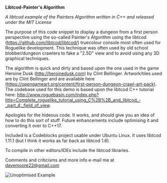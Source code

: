 **Libtcod-Painter's Algorithm**

*A libtcod example of the Painters Algorithm written in C++ and released under the MIT License*

The purpose of this code snippet to display a dungeon from a first person perspective using the so-called Painter's Algorithm using the libtcod (<https://github.com/libtcod/libtcod/>) truecolour console most often used for Roguelike development. This technique was often used by old school blobber/dungeon crawlers to fake a "2.5D" view and to avoid using any 3D graphical techniques.

The algorithm is quick and dirty and based upon the one used in the game Heroine Dusk (<http://heroinedusk.com>) by Clint Bellinger. Artwork/tiles used are by Clint Bellinger and are available here (<https://opengameart.org/content/first-person-dungeon-crawl-art-pack>). The codebase used for this demo is based upon the libtcod C++ tutorial here: <http://www.roguebasin.com/index.php?title=Complete_roguelike_tutorial_using_C%2B%2B_and_libtcod_-_part_4:_field_of_view>.

Apologies for the hideous code. It works, and should give you an idea of how to do this sort of stuff. Future enhancements include optimising it and converting it over to C++17.

Included is a Codeblocks project usable under Ubuntu Linux. It uses libtcod 1.11.1 (but I think it works as far back as libtcod 1.6).

To compile in other editors/IDEs include the libtcod libraries.

Comments and criticisms and more info e-mail me at davemoore22@gmail.com

![Unoptimised Example](https://media.giphy.com/media/dYd8W2i9UWASg53L6r/giphy.gif)

